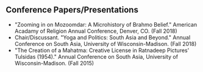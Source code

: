 ## Conference Papers/Presentations

* "Zooming in on Mozoomdar: A Microhistory of Brahmo Belief." American Acadamy of Religion Annual Conference, Denver, CO. (Fall 2018)
* Chair/Discussant. "Yoga and Politics: South Asia and Beyond." Annual Conference on South Asia, University of Wisconsin-Madison. (Fall 2018)
* "The Creation of a Mahatma: Creative License in Ratnadeep Pictures' Tulsidas (1954)." Annual Conference on South Asia, University of Wisconsin-Madison. (Fall 2015)
